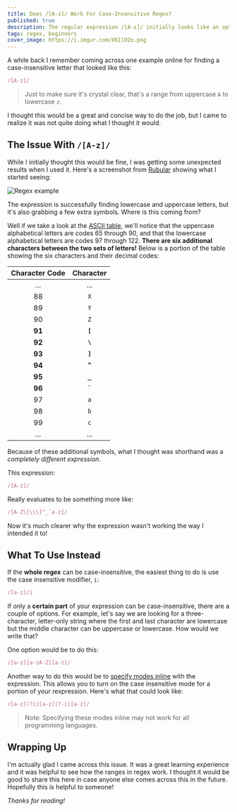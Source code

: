 ```yaml
---
title: Does /[A-z]/ Work For Case-Insensitive Regex?
published: true
description: The regular expression /[A-z]/ initially looks like an option to quickly select all letters regardless of case, but it comes with a few caveats.
tags: regex, beginners
cover_image: https://i.imgur.com/X61lO2o.png
---
```


A while back I remember coming across one example online for finding a case-insensitive letter that looked like this:

```rb
/[A-z]/
```

> Just to make sure it's crystal clear, that's a range from uppercase `A` to lowercase `z`.

I thought this would be a great and concise way to do the job, but I came to realize it was not quite doing what I thought it would.

## The Issue With `/[A-z]/`

While I initially thought this would be fine, I was getting some unexpected results when I used it. Here's a screenshot from [Rubular](https://rubular.com/) showing what I started seeing:

![Regex example](https://i.imgur.com/q9FosL5.png)

The expression is successfully finding lowercase and uppercase letters, but it's also grabbing a few extra symbols. Where is this coming from?

Well if we take a look at the [ASCII table](https://www.ascii-code.com/), we'll notice that the uppercase alphabetical letters are codes 65 through 90, and that the lowercase alphabetical letters are codes 97 through 122. **There are six additional characters between the two sets of letters!** Below is a portion of the table showing the six characters and their decimal codes:

| Character Code | Character |
:-----: | :-----:
| ... | ... |
| 88 | `X` |
| 89 | `Y` |
| 90 | `Z` |
| **91** | **`[`** |
| **92** | **`\`** |
| **93** | **`]`** |
| **94** | **`^`** |
| **95** | **`_`** |
| **96** | **`` ` ``** |
| 97 | `a` |
| 98 | `b` |
| 99 | `c` |
| ... | ... |

Because of these additional symbols, what I thought was shorthand was a *completely different expression*.

This expression:

```rb
/[A-z]/
```

Really evaluates to be something more like:

```rb
/[A-Z\[\\\]^_`a-z]/
```

Now it's much clearer why the expression wasn't working the way I intended it to!

## What To Use Instead

If the **whole regex** can be case-insensitive, the easiest thing to do is use the case insensitive modifier, `i`:

```rb
/[a-z]/i
```

If only a **certain part** of your expression can be case-insensitive, there are a couple of options. For example, let's say we are looking for a three-character, letter-only string where the first and last character are lowercase but the middle character can be uppercase or lowercase. How would we write that?

One option would be to do this:

```rb
/[a-z][a-zA-Z][a-z]/
```

Another way to do this would be to [specify modes inline](https://www.regular-expressions.info/modifiers.html) with the expression. This allows you to turn on the case insensitive mode for a portion of your rexpression. Here's what that could look like:

```rb
/[a-z](?i)[a-z](?-i)[a-z]/
```

> Note: Specifying these modes inline may not work for all programming languages.

## Wrapping Up

I'm actually glad I came across this issue. It was a great learning experience and it was helpful to see how the ranges in regex work. I thought it would be good to share this here in case anyone else comes across this in the future. Hopefully this is helpful to someone! 

*Thanks for reading!*